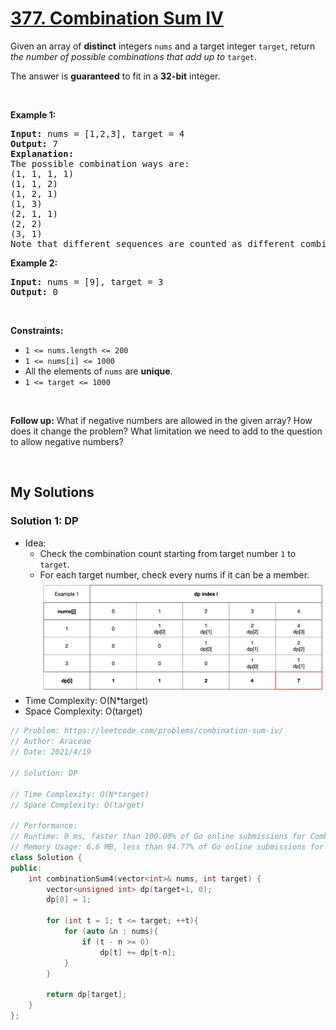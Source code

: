 # [377. Combination Sum IV](https://leetcode.com/problems/combination-sum-iv/)

<div><p>Given an array of <strong>distinct</strong> integers <code>nums</code> and a target integer <code>target</code>, return <em>the number of possible combinations that add up to</em>&nbsp;<code>target</code>.</p>

<p>The answer is <strong>guaranteed</strong> to fit in a <strong>32-bit</strong> integer.</p>

<p>&nbsp;</p>
<p><strong>Example 1:</strong></p>

<pre><strong>Input:</strong> nums = [1,2,3], target = 4
<strong>Output:</strong> 7
<strong>Explanation:</strong>
The possible combination ways are:
(1, 1, 1, 1)
(1, 1, 2)
(1, 2, 1)
(1, 3)
(2, 1, 1)
(2, 2)
(3, 1)
Note that different sequences are counted as different combinations.
</pre>

<p><strong>Example 2:</strong></p>

<pre><strong>Input:</strong> nums = [9], target = 3
<strong>Output:</strong> 0
</pre>

<p>&nbsp;</p>
<p><strong>Constraints:</strong></p>

<ul>
	<li><code>1 &lt;= nums.length &lt;= 200</code></li>
	<li><code>1 &lt;= nums[i] &lt;= 1000</code></li>
	<li>All the elements of <code>nums</code> are <strong>unique</strong>.</li>
	<li><code>1 &lt;= target &lt;= 1000</code></li>
</ul>

<p>&nbsp;</p>
<p><strong>Follow up:</strong> What if negative numbers are allowed in the given array? How does it change the problem? What limitation we need to add to the question to allow negative numbers?</p>
</div>

<p>&nbsp;</p>

## My Solutions

### Solution 1: DP
- Idea: 
    - Check the combination count starting from target number `1` to `target`.
    - For each target number, check every nums if it can be a member.
![Schematic diagram](./0377-example.png)
- Time Complexity: O(N*target)
- Space Complexity: O(target)

```cpp
// Problem: https://leetcode.com/problems/combination-sum-iv/
// Author: Araceae
// Date: 2021/4/19

// Solution: DP

// Time Complexity: O(N*target)
// Space Complexity: O(target)

// Performance:
// Runtime: 0 ms, faster than 100.00% of Go online submissions for Combination Sum IV.
// Memory Usage: 6.6 MB, less than 94.77% of Go online submissions for Combination Sum IV.
class Solution {
public:
    int combinationSum4(vector<int>& nums, int target) {
        vector<unsigned int> dp(target+1, 0);
        dp[0] = 1;
        
        for (int t = 1; t <= target; ++t){
            for (auto &n : nums){
                if (t - n >= 0)
                    dp[t] += dp[t-n];
            }
        }
        
        return dp[target];
    }
};
```